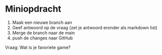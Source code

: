 # Miniopdracht

1. Maak een nieuwe branch aan
2. Geef antwoord op de vraag (zet je antwoord eronder als markdown list)
3. Merge de branch naar de main
4. push de changes naar GitHub


Vraag:
Wat is je favoriete game?